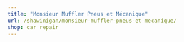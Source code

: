 ```yaml
---
title: "Monsieur Muffler Pneus et Mécanique"
url: /shawinigan/monsieur-muffler-pneus-et-mecanique/
shop: car repair
---
```

